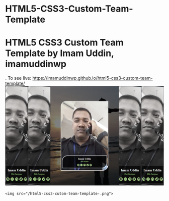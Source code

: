 # HTML5-CSS3-Custom-Team-Template
<h1>HTML5 CSS3 Custom Team Template by Imam Uddin, imamuddinwp</h1>.
To see live: <a href="https://imamuddinwp.github.io/html5-css3-custom-team-template/">https://imamuddinwp.github.io/html5-css3-custom-team-template/</a>
    <img src="/html5-css3-cutom-team-template.png">

  
   
    <img src="/html5-css3-cutom-team-template-.png">


